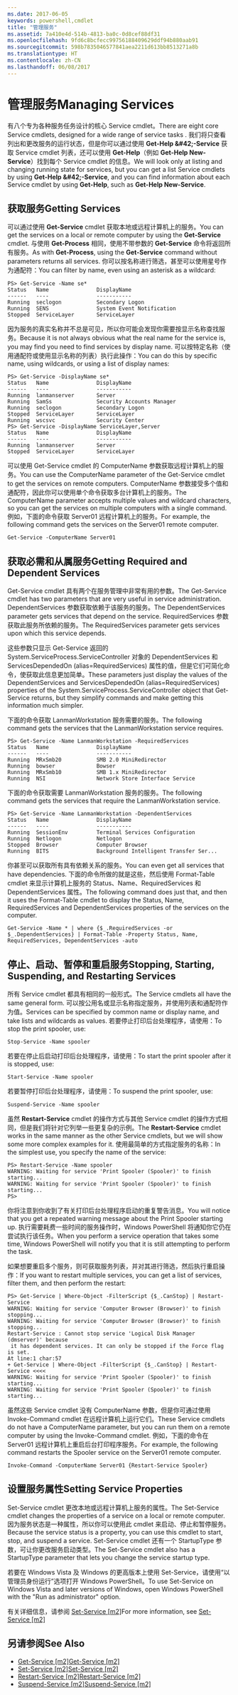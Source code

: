 ```yaml
---
ms.date: 2017-06-05
keywords: powershell,cmdlet
title: "管理服务"
ms.assetid: 7a410e4d-514b-4813-ba0c-0d8cef88df31
ms.openlocfilehash: 9fd6c8bcfecc99756188409629ddf94b880aab91
ms.sourcegitcommit: 598b7835046577841aea2211d613bb8513271a8b
ms.translationtype: HT
ms.contentlocale: zh-CN
ms.lasthandoff: 06/08/2017
---
```

# <a name="managing-services"></a><span data-ttu-id="40028-103">管理服务</span><span class="sxs-lookup"><span data-stu-id="40028-103">Managing Services</span></span>
<span data-ttu-id="40028-104">有八个专为各种服务任务设计的核心 Service cmdlet。</span><span class="sxs-lookup"><span data-stu-id="40028-104">There are eight core Service cmdlets, designed for a wide range of service tasks .</span></span> <span data-ttu-id="40028-105">我们将只查看列出和更改服务的运行状态，但是你可以通过使用 **Get-Help \&#42;-Service** 获取 Service cmdlet 列表，还可以使用 **Get-Help<Cmdlet-Name>**（例如 **Get-Help New-Service**）找到每个 Service cmdlet 的信息。</span><span class="sxs-lookup"><span data-stu-id="40028-105">We will look only at listing and changing running state for services, but you can get a list Service cmdlets by using **Get-Help \&#42;-Service**, and you can find information about each Service cmdlet by using **Get-Help<Cmdlet-Name>**, such as **Get-Help New-Service**.</span></span>

## <a name="getting-services"></a><span data-ttu-id="40028-106">获取服务</span><span class="sxs-lookup"><span data-stu-id="40028-106">Getting Services</span></span>
<span data-ttu-id="40028-107">可以通过使用 **Get-Service** cmdlet 获取本地或远程计算机上的服务。</span><span class="sxs-lookup"><span data-stu-id="40028-107">You can get the services on a local or remote computer by using the **Get-Service** cmdlet.</span></span> <span data-ttu-id="40028-108">与使用 **Get-Process** 相同，使用不带参数的 **Get-Service** 命令将返回所有服务。</span><span class="sxs-lookup"><span data-stu-id="40028-108">As with **Get-Process**, using the **Get-Service** command without parameters returns all services.</span></span> <span data-ttu-id="40028-109">你可以按名称进行筛选，甚至可以使用星号作为通配符：</span><span class="sxs-lookup"><span data-stu-id="40028-109">You can filter by name, even using an asterisk as a wildcard:</span></span>

```
PS> Get-Service -Name se*
Status   Name               DisplayName
------   ----               -----------
Running  seclogon           Secondary Logon
Running  SENS               System Event Notification
Stopped  ServiceLayer       ServiceLayer
```

<span data-ttu-id="40028-110">因为服务的真实名称并不总是可见，所以你可能会发现你需要按显示名称查找服务。</span><span class="sxs-lookup"><span data-stu-id="40028-110">Because it is not always obvious what the real name for the service is, you may find you need to find services by display name.</span></span> <span data-ttu-id="40028-111">可以按特定名称（使用通配符或使用显示名称的列表）执行此操作：</span><span class="sxs-lookup"><span data-stu-id="40028-111">You can do this by specific name, using wildcards, or using a list of display names:</span></span>

```
PS> Get-Service -DisplayName se*
Status   Name               DisplayName
------   ----               -----------
Running  lanmanserver       Server
Running  SamSs              Security Accounts Manager
Running  seclogon           Secondary Logon
Stopped  ServiceLayer       ServiceLayer
Running  wscsvc             Security Center
PS> Get-Service -DisplayName ServiceLayer,Server
Status   Name               DisplayName
------   ----               -----------
Running  lanmanserver       Server
Stopped  ServiceLayer       ServiceLayer
```

<span data-ttu-id="40028-112">可以使用 Get-Service cmdlet 的 ComputerName 参数获取远程计算机上的服务。</span><span class="sxs-lookup"><span data-stu-id="40028-112">You can use the ComputerName parameter of the Get-Service cmdlet to get the services on remote computers.</span></span> <span data-ttu-id="40028-113">ComputerName 参数接受多个值和通配符，因此你可以使用单个命令获取多台计算机上的服务。</span><span class="sxs-lookup"><span data-stu-id="40028-113">The ComputerName parameter accepts multiple values and wildcard characters, so you can get the services on multiple computers with a single command.</span></span> <span data-ttu-id="40028-114">例如，下面的命令获取 Server01 远程计算机上的服务。</span><span class="sxs-lookup"><span data-stu-id="40028-114">For example, the following command gets the services on the Server01 remote computer.</span></span>

```
Get-Service -ComputerName Server01
```

## <a name="getting-required-and-dependent-services"></a><span data-ttu-id="40028-115">获取必需和从属服务</span><span class="sxs-lookup"><span data-stu-id="40028-115">Getting Required and Dependent Services</span></span>
<span data-ttu-id="40028-116">Get-Service cmdlet 具有两个在服务管理中非常有用的参数。</span><span class="sxs-lookup"><span data-stu-id="40028-116">The Get-Service cmdlet has two parameters that are very useful in service administration.</span></span> <span data-ttu-id="40028-117">DependentServices 参数获取依赖于该服务的服务。</span><span class="sxs-lookup"><span data-stu-id="40028-117">The DependentServices parameter gets services that depend on the service.</span></span> <span data-ttu-id="40028-118">RequiredServices 参数获取此服务所依赖的服务。</span><span class="sxs-lookup"><span data-stu-id="40028-118">The RequiredServices parameter gets services upon which this service depends.</span></span>

<span data-ttu-id="40028-119">这些参数只显示 Get-Service 返回的 System.ServiceProcess.ServiceController 对象的 DependentServices 和 ServicesDependedOn (alias=RequiredServices) 属性的值，但是它们可简化命令，使获取此信息更加简单。</span><span class="sxs-lookup"><span data-stu-id="40028-119">These parameters just display the values of the DependentServices and ServicesDependedOn (alias=RequiredServices) properties of the System.ServiceProcess.ServiceController object that Get-Service returns, but they simplify commands and make getting this information much simpler.</span></span>

<span data-ttu-id="40028-120">下面的命令获取 LanmanWorkstation 服务需要的服务。</span><span class="sxs-lookup"><span data-stu-id="40028-120">The following command gets the services that the LanmanWorkstation service requires.</span></span>

```
PS> Get-Service -Name LanmanWorkstation -RequiredServices
Status   Name               DisplayName
------   ----               -----------
Running  MRxSmb20           SMB 2.0 MiniRedirector
Running  bowser             Bowser
Running  MRxSmb10           SMB 1.x MiniRedirector
Running  NSI                Network Store Interface Service
```

<span data-ttu-id="40028-121">下面的命令获取需要 LanmanWorkstation 服务的服务。</span><span class="sxs-lookup"><span data-stu-id="40028-121">The following command gets the services that require the LanmanWorkstation service.</span></span>

```
PS> Get-Service -Name LanmanWorkstation -DependentServices
Status   Name               DisplayName
------   ----               -----------
Running  SessionEnv         Terminal Services Configuration
Running  Netlogon           Netlogon
Stopped  Browser            Computer Browser
Running  BITS               Background Intelligent Transfer Ser...
```

<span data-ttu-id="40028-122">你甚至可以获取所有具有依赖关系的服务。</span><span class="sxs-lookup"><span data-stu-id="40028-122">You can even get all services that have dependencies.</span></span> <span data-ttu-id="40028-123">下面的命令所做的就是这些，然后使用 Format-Table cmdlet 来显示计算机上服务的 Status、Name、RequiredServices 和 DependentServices 属性。</span><span class="sxs-lookup"><span data-stu-id="40028-123">The following command does just that, and then it uses the Format-Table cmdlet to display the Status, Name, RequiredServices and DependentServices properties of the services on the computer.</span></span>

```
Get-Service -Name * | where {$_.RequiredServices -or $_.DependentServices} | Format-Table -Property Status, Name, RequiredServices, DependentServices -auto
```

## <a name="stopping-starting-suspending-and-restarting-services"></a><span data-ttu-id="40028-124">停止、启动、暂停和重启服务</span><span class="sxs-lookup"><span data-stu-id="40028-124">Stopping, Starting, Suspending, and Restarting Services</span></span>
<span data-ttu-id="40028-125">所有 Service cmdlet 都具有相同的一般形式。</span><span class="sxs-lookup"><span data-stu-id="40028-125">The Service cmdlets all have the same general form.</span></span> <span data-ttu-id="40028-126">可以按公用名或显示名称指定服务，并使用列表和通配符作为值。</span><span class="sxs-lookup"><span data-stu-id="40028-126">Services can be specified by common name or display name, and take lists and wildcards as values.</span></span> <span data-ttu-id="40028-127">若要停止打印后台处理程序，请使用：</span><span class="sxs-lookup"><span data-stu-id="40028-127">To stop the print spooler, use:</span></span>

```
Stop-Service -Name spooler
```

<span data-ttu-id="40028-128">若要在停止后启动打印后台处理程序，请使用：</span><span class="sxs-lookup"><span data-stu-id="40028-128">To start the print spooler after it is stopped, use:</span></span>

```
Start-Service -Name spooler
```

<span data-ttu-id="40028-129">若要暂停打印后台处理程序，请使用：</span><span class="sxs-lookup"><span data-stu-id="40028-129">To suspend the print spooler, use:</span></span>

```
Suspend-Service -Name spooler
```

<span data-ttu-id="40028-130">虽然 **Restart-Service** cmdlet 的操作方式与其他 Service cmdlet 的操作方式相同，但是我们将针对它列举一些更复杂的示例。</span><span class="sxs-lookup"><span data-stu-id="40028-130">The **Restart-Service** cmdlet works in the same manner as the other Service cmdlets, but we will show some more complex examples for it.</span></span> <span data-ttu-id="40028-131">使用最简单的方式指定服务的名称：</span><span class="sxs-lookup"><span data-stu-id="40028-131">In the simplest use, you specify the name of the service:</span></span>

```
PS> Restart-Service -Name spooler
WARNING: Waiting for service 'Print Spooler (Spooler)' to finish starting...
WARNING: Waiting for service 'Print Spooler (Spooler)' to finish starting...
PS>
```

<span data-ttu-id="40028-132">你将注意到你收到了有关打印后台处理程序启动的重复警告消息。</span><span class="sxs-lookup"><span data-stu-id="40028-132">You will notice that you get a repeated warning message about the Print Spooler starting up.</span></span> <span data-ttu-id="40028-133">执行需要耗费一些时间的服务操作时，Windows PowerShell 将通知你它仍在尝试执行该任务。</span><span class="sxs-lookup"><span data-stu-id="40028-133">When you perform a service operation that takes some time, Windows PowerShell will notify you that it is still attempting to perform the task.</span></span>

<span data-ttu-id="40028-134">如果想要重启多个服务，则可获取服务列表，并对其进行筛选，然后执行重启操作：</span><span class="sxs-lookup"><span data-stu-id="40028-134">If you want to restart multiple services, you can get a list of services, filter them, and then perform the restart:</span></span>

```
PS> Get-Service | Where-Object -FilterScript {$_.CanStop} | Restart-Service
WARNING: Waiting for service 'Computer Browser (Browser)' to finish stopping...
WARNING: Waiting for service 'Computer Browser (Browser)' to finish stopping...
Restart-Service : Cannot stop service 'Logical Disk Manager (dmserver)' because
 it has dependent services. It can only be stopped if the Force flag is set.
At line:1 char:57
+ Get-Service | Where-Object -FilterScript {$_.CanStop} | Restart-Service <<<<
WARNING: Waiting for service 'Print Spooler (Spooler)' to finish starting...
WARNING: Waiting for service 'Print Spooler (Spooler)' to finish starting...
```

<span data-ttu-id="40028-135">虽然这些 Service cmdlet 没有 ComputerName 参数，但是你可通过使用 Invoke-Command cmdlet 在远程计算机上运行它们。</span><span class="sxs-lookup"><span data-stu-id="40028-135">These Service cmdlets do not have a ComputerName parameter, but you can run them on a remote computer by using the Invoke-Command cmdlet.</span></span> <span data-ttu-id="40028-136">例如，下面的命令在 Server01 远程计算机上重启后台打印程序服务。</span><span class="sxs-lookup"><span data-stu-id="40028-136">For example, the following command restarts the Spooler service on the Server01 remote computer.</span></span>

```
Invoke-Command -ComputerName Server01 {Restart-Service Spooler}
```

## <a name="setting-service-properties"></a><span data-ttu-id="40028-137">设置服务属性</span><span class="sxs-lookup"><span data-stu-id="40028-137">Setting Service Properties</span></span>
<span data-ttu-id="40028-138">Set-Service cmdlet 更改本地或远程计算机上服务的属性。</span><span class="sxs-lookup"><span data-stu-id="40028-138">The Set-Service cmdlet changes the properties of a service on a local or remote computer.</span></span> <span data-ttu-id="40028-139">因为服务状态是一种属性，所以你可以使用此 cmdlet 来启动、停止和暂停服务。</span><span class="sxs-lookup"><span data-stu-id="40028-139">Because the service status is a property, you can use this cmdlet to start, stop, and suspend a service.</span></span> <span data-ttu-id="40028-140">Set-Service cmdlet 还有一个 StartupType 参数，可让你更改服务启动类型。</span><span class="sxs-lookup"><span data-stu-id="40028-140">The Set-Service cmdlet also has a StartupType parameter that lets you change the service startup type.</span></span>

<span data-ttu-id="40028-141">若要在 Windows Vista 及 Windows 的更高版本上使用 Set-Service，请使用“以管理员身份运行”选项打开 Windows PowerShell。</span><span class="sxs-lookup"><span data-stu-id="40028-141">To use Set-Service on Windows Vista and later versions of Windows, open Windows PowerShell with the "Run as administrator" option.</span></span>

<span data-ttu-id="40028-142">有关详细信息，请参阅 [Set-Service [m2]](https://technet.microsoft.com/en-us/library/b71e29ed-372b-4e32-a4b7-5eb6216e56c3)</span><span class="sxs-lookup"><span data-stu-id="40028-142">For more information, see [Set-Service [m2]](https://technet.microsoft.com/en-us/library/b71e29ed-372b-4e32-a4b7-5eb6216e56c3)</span></span>

## <a name="see-also"></a><span data-ttu-id="40028-143">另请参阅</span><span class="sxs-lookup"><span data-stu-id="40028-143">See Also</span></span>
- [<span data-ttu-id="40028-144">Get-Service [m2]</span><span class="sxs-lookup"><span data-stu-id="40028-144">Get-Service [m2]</span></span>](https://technet.microsoft.com/en-us/library/0a09cb22-0a1c-4a79-9851-4e53075f9cf6)
- [<span data-ttu-id="40028-145">Set-Service [m2]</span><span class="sxs-lookup"><span data-stu-id="40028-145">Set-Service [m2]</span></span>](https://technet.microsoft.com/en-us/library/b71e29ed-372b-4e32-a4b7-5eb6216e56c3)
- [<span data-ttu-id="40028-146">Restart-Service [m2]</span><span class="sxs-lookup"><span data-stu-id="40028-146">Restart-Service [m2]</span></span>](https://technet.microsoft.com/en-us/library/45acf50d-2277-4523-baf7-ce7ced977d0f)
- [<span data-ttu-id="40028-147">Suspend-Service [m2]</span><span class="sxs-lookup"><span data-stu-id="40028-147">Suspend-Service [m2]</span></span>](https://technet.microsoft.com/en-us/library/c8492b87-0e21-4faf-8054-3c83c2ec2826)

